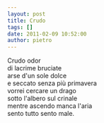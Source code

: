 ```yaml
---
layout: post
title: Crudo
tags: []
date: 2011-02-09 10:52:00
author: pietro
---
```

Crudo odor<br/>di lacrime bruciate<br/>arse d'un sole dolce<br/>e seccato senza più primavera<br/>vorrei cercare un drago<br/>sotto l'albero sul crinale<br/>mentre ascendo manca l'aria<br/>sento tutto sento male.
